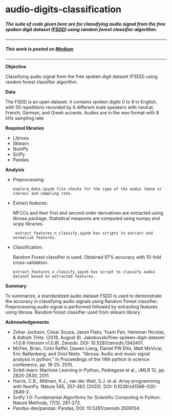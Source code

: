 # audio-digits-classification

##### The suite of code given here are for classifying audio signal from the free spoken digit dataset ([FSDD](https://github.com/Jakobovski/free-spoken-digit-dataset)) using random forest classifier algorithm.
---

##### This work is posted on [Medium](https://medium.com/@neelakshij/6ab4df23e072)
***


**Objective**

Classifying audio signal from the free spoken digit dataset (FSDD) using random forest classifier algorithm.


**Data**

The FSDD is an open dataset. It contains spoken digits 0 to 9 in English, with 50 repetitions recorded by 6 different male speakers with neutral, French, German, and Greek accents. Audios are in the wav format with 8 kHz sampling rate.


**Required libraries** 
- Librosa 
- Sklearn
- NumPy 
- SciPy 
- Pandas 


**Analysis** 
- Preprocessing:
          
      explore_data.ipynb file checks for the type of the audio (mono or stereo) and sampling rate. 

* Extract features: 
    
   MFCCs and their first and second order derivatives are extracted using librosa package. Statistical measures are computed using numpy and scipy libraries.
           
       extract_features_n_classify.ipynb has scripts to extract and normalize features.

+ Classification: 
       
    Random Forest classifier is used. Obtained 97% accuracy with 10-fold cross-validation.
      
      extract_features_n_classify.ipynb has script to classify audio dataset based on extracted features.
  
  

**Summary** 

To summarize, a standardized audio dataset FSDD is used to demonstrate the accuracy in classifying audio signals using Random Forest classifier. Preprocessing audio signal is performed followed by extracting features using librosa. Random forest classifier used from sklearn library.


**Acknowledgements**

* Zohar Jackson, César Souza, Jason Flaks, Yuxin Pan, Hereman Nicolas, & Adhish Thite. (2018, August 9). Jakobovski/free-spoken-digit-dataset: v1.0.8 (Version v1.0.8). Zenodo. DOI: 10.5281/zenodo.1342401.
* McFee, Brian, Colin Raffel, Dawen Liang, Daniel PW Ellis, Matt McVicar, Eric Battenberg, and Oriol Nieto. “librosa: Audio and music signal analysis in python.” In Proceedings of the 14th python in science conference, pp. 18-25. 2015.
* Scikit-learn: Machine Learning in Python, Pedregosa et al., JMLR 12, pp. 2825-2830, 2011.
* Harris, C.R., Millman, K.J., van der Walt, S.J. et al. Array programming with NumPy. Nature 585, 357–362 (2020). DOI: 0.1038/s41586-020-2649-2.
* SciPy 1.0: Fundamental Algorithms for Scientific Computing in Python. Nature Methods, 17(3), 261-272.
* Pandas-dev/pandas: Pandas, DOI: 10.5281/zenodo.3509134.
